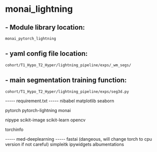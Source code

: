 # monai_lightning

## - Module library location:
`monai_pytorch_lightning`

## - yaml config file location:
`cohort/T1_Hypo_T2_Hyper/lightning_pipeline/exps/_wm_segs/`

## - main segmentation training function:
`cohort/T1_Hypo_T2_Hyper/lightning_pipeline/exps/seg3d.py`


----- requirement.txt -----
nibabel
matplotlib
seaborn

pytorch
pytorch-lightning
monai

nipype
scikit-image
scikit-learn
opencv

torchinfo

----- med-deeplearning -----
fastai (dangeous, will change torch to cpu version if not careful)
simpleitk
ipywidgets
albumentations